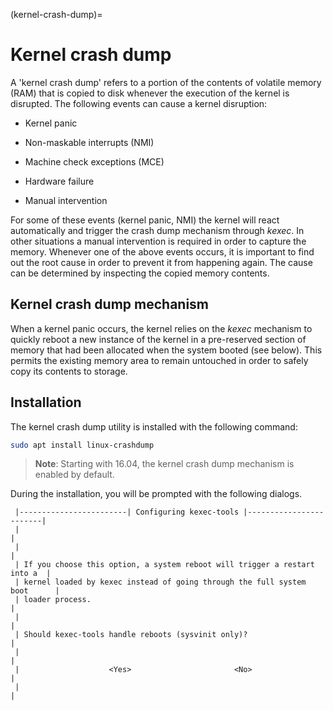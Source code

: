(kernel-crash-dump)=
# Kernel crash dump


A 'kernel crash dump' refers to a portion of the contents of volatile memory (RAM) that is copied to disk whenever the execution of the kernel is disrupted. The following events can cause a kernel disruption:

  - Kernel panic

  - Non-maskable interrupts (NMI)

  - Machine check exceptions (MCE)

  - Hardware failure

  - Manual intervention

For some of these events (kernel panic, NMI) the kernel will react automatically and trigger the crash dump mechanism through *kexec*. In other situations a manual intervention is required in order to capture the memory. Whenever one of the above events occurs, it is important to find out the root cause in order to prevent it from happening again. The cause can be determined by inspecting the copied memory contents.

## Kernel crash dump mechanism

When a kernel panic occurs, the kernel relies on the *kexec* mechanism to quickly reboot a new instance of the kernel in a pre-reserved section of memory that had been allocated when the system booted (see below). This permits the existing memory area to remain untouched in order to safely copy its contents to storage.

## Installation

The kernel crash dump utility is installed with the following command:

```bash
sudo apt install linux-crashdump
```

> **Note**:
> Starting with 16.04, the kernel crash dump mechanism is enabled by default.

During the installation, you will be prompted with the following dialogs.

```text
 |------------------------| Configuring kexec-tools |------------------------|
 |                                                                           |
 |                                                                           |
 | If you choose this option, a system reboot will trigger a restart into a  |
 | kernel loaded by kexec instead of going through the full system boot      |
 | loader process.                                                           |
 |                                                                           |
 | Should kexec-tools handle reboots (sysvinit only)?                        |
 |                                                                           |
 |                    <Yes>                       <No>                       |
 |                                                                           |